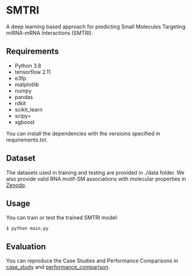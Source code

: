 # SMTRI
A deep learning based approach for predicting Small Molecules Targeting miRNA-mRNA Interactions (SMTRI).

## Requirements
* Python 3.8
* tensorflow 2.11
* e3fp
* matplotlib
* numpy
* pandas
* rdkit
* scikit_learn
* scipy=
* xgboost

You can install the dependencies with the versioins specified in requirements.txt. 

## Dataset
The datasets used in training and testing are provided in ./data folder. We also provide valid RNA motif-SM associations with molecular properties in [Zenodo](https://zenodo.org/records/10439440). 

## Usage
You can train or test the trained SMTRI model:
```
$ python main.py
```

## Evaluation
You can reproduce the Case Studies and Performance Comparisons in [case_study](https://github.com/huan-xiao/SMTRI/blob/main/case_study.ipynb) and [performance_comparison](https://github.com/huan-xiao/SMTRI/blob/main/performance_comparison.ipynb).

